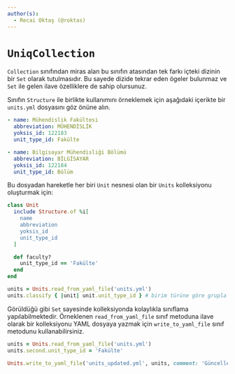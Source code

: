```yaml
---
author(s):
  - Recai Oktaş (@roktas)
---
```


`UniqCollection`
================

`Collection` sınıfından miras alan bu sınıfın atasından tek farkı içteki dizinin
bir `Set` olarak tutulmasıdır.  Bu sayede dizide tekrar eden ögeler bulunmaz ve
`Set` ile gelen ilave özelliklere de sahip olursunuz.

Sınıfın `Structure` ile birlikte kullanımını örneklemek için aşağıdaki içerikte
bir `units.yml` dosyasını göz önüne alın.

```yaml
- name: Mühendislik Fakültesi
  abbreviation: MÜHENDİSLİK
  yoksis_id: 122183
  unit_type_id: Fakülte

- name: Bilgisayar Mühendisliği Bölümü
  abbreviation: BİLGİSAYAR
  yoksis_id: 122184
  unit_type_id: Bölüm
```

Bu dosyadan hareketle her biri `Unit` nesnesi olan bir `Units` kolleksiyonu
oluşturmak için:

```ruby
class Unit
  include Structure.of %i[
    name
    abbreviation
    yoksis_id
    unit_type_id
  ]

  def faculty?
    unit_type_id == 'Fakülte'
  end
end

units = Units.read_from_yaml_file('units.yml')
units.classify { |unit| unit.unit_type_id } # birim türüne göre grupla
```

Görüldüğü gibi `Set` sayesinde kolleksiyonda kolaylıkla sınıflama
yapılabilmektedir.  Örneklenen `read_from_yaml_file` sınıf metoduna ilave olarak
bir kolleksiyonu YAML dosyaya yazmak için `write_to_yaml_file` sınıf metodunu
kullanabilirsiniz.

```ruby
units = Units.read_from_yaml_file('units.yml')
units.second.unit_type_id = 'Fakülte'

Units.write_to_yaml_file('units_updated.yml', units, comment: 'Güncellenen dosya')
```
